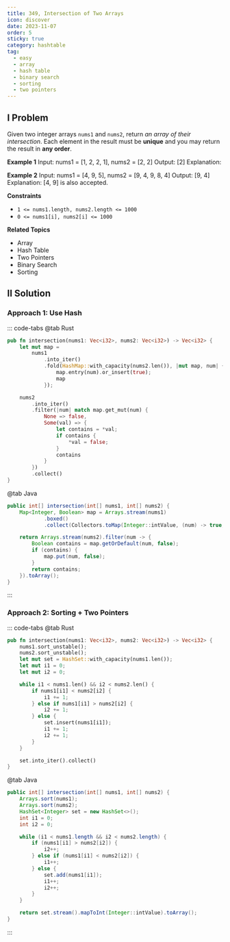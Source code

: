 ```yaml
---
title: 349, Intersection of Two Arrays
icon: discover
date: 2023-11-07
order: 5
sticky: true
category: hashtable
tag: 
  - easy
  - array
  - hash table
  - binary search
  - sorting
  - two pointers
---
```


## I Problem
Given two integer arrays `nums1` and `nums2`, return *an array of their intersection*. Each element in the result must be **unique** and you may return the result in **any order**.

**Example 1**
Input: nums1 = [1, 2, 2, 1], nums2 = [2, 2]
Output: [2]
Explanation:

**Example 2**
Input: nums1 = [4, 9, 5], nums2 = [9, 4, 9, 8, 4]
Output: [9, 4]
Explanation: [4, 9] is also accepted.

**Constraints**
- `1 <= nums1.length, nums2.length <= 1000`
- `0 <= nums1[i], nums2[i] <= 1000`

**Related Topics**
- Array
- Hash Table
- Two Pointers
- Binary Search
- Sorting

## II Solution
### Approach 1: Use Hash
::: code-tabs
@tab Rust
```rust
pub fn intersection(nums1: Vec<i32>, nums2: Vec<i32>) -> Vec<i32> {
    let mut map =
        nums1
            .into_iter()
            .fold(HashMap::with_capacity(nums2.len()), |mut map, num| {
                map.entry(num).or_insert(true);
                map
            });

    nums2
        .into_iter()
        .filter(|num| match map.get_mut(num) {
            None => false,
            Some(val) => {
                let contains = *val;
                if contains {
                    *val = false;
                }
                contains
            }
        })
        .collect()
}
```

@tab Java
```java
public int[] intersection(int[] nums1, int[] nums2) {
    Map<Integer, Boolean> map = Arrays.stream(nums1)
            .boxed()
            .collect(Collectors.toMap(Integer::intValue, (num) -> true, (key1, key2) -> key1));

    return Arrays.stream(nums2).filter(num -> {
        Boolean contains = map.getOrDefault(num, false);
        if (contains) {
            map.put(num, false);
        }
        return contains;
    }).toArray();
}
```
:::

### Approach 2: Sorting + Two Pointers
::: code-tabs
@tab Rust
```rust
pub fn intersection(nums1: Vec<i32>, nums2: Vec<i32>) -> Vec<i32> {
    nums1.sort_unstable();
    nums2.sort_unstable();
    let mut set = HashSet::with_capacity(nums1.len());
    let mut i1 = 0;
    let mut i2 = 0;

    while i1 < nums1.len() && i2 < nums2.len() {
        if nums1[i1] < nums2[i2] {
            i1 += 1;
        } else if nums1[i1] > nums2[i2] {
            i2 += 1;
        } else {
            set.insert(nums1[i1]);
            i1 += 1;
            i2 += 1;
        }
    }

    set.into_iter().collect()
}
```

@tab Java
```java
public int[] intersection(int[] nums1, int[] nums2) {
    Arrays.sort(nums1);
    Arrays.sort(nums2);
    HashSet<Integer> set = new HashSet<>();
    int i1 = 0;
    int i2 = 0;

    while (i1 < nums1.length && i2 < nums2.length) {
        if (nums1[i1] > nums2[i2]) {
            i2++;
        } else if (nums1[i1] < nums2[i2]) {
            i1++;
        } else {
            set.add(nums1[i1]);
            i1++;
            i2++;
        }
    }

    return set.stream().mapToInt(Integer::intValue).toArray();
}
```
:::